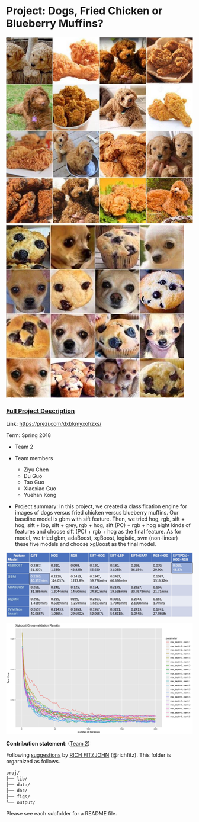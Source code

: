 # Project: Dogs, Fried Chicken or Blueberry Muffins?
![image](figs/chicken.jpg)
![image](figs/muffin.jpg)

### [Full Project Description](doc/project3_desc.md)

Link: https://prezi.com/dxbkmyxohzxs/

Term: Spring 2018

+ Team 2
+ Team members
	+ Ziyu Chen
	+ Du Guo
	+ Tao Guo
	+ Xiaoxiao Guo
	+ Yuehan Kong

+ Project summary: In this project, we created a classification engine for images of dogs versus fried chicken versus blueberry muffins. Our baseline model is gbm with sift feature. Then, we tried hog, rgb, sift + hog, sift + lbp, sift + grey, rgb + hog, sift (PC) + rgb + hog eight kinds of features and choose sift (PC) + rgb + hog as the final feature. As for model, we tried gbm, adaBoost, xgBoost, logistic, svm (non-linear) these five models and choose xgBoost as the final model.  

![image](figs/error_rate.jpeg)

![image](figs/xgboost_results.png)
	
**Contribution statement**: ([Team 2](doc/a_note_on_contributions.md)) 

Following [suggestions](http://nicercode.github.io/blog/2013-04-05-projects/) by [RICH FITZJOHN](http://nicercode.github.io/about/#Team) (@richfitz). This folder is orgarnized as follows.

```
proj/
├── lib/
├── data/
├── doc/
├── figs/
└── output/
```

Please see each subfolder for a README file.
